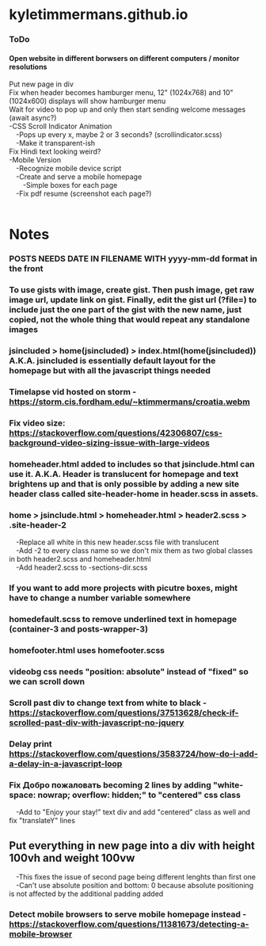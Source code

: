 # kyletimmermans.github.io


### ToDo
#### Open website in different borwsers on different computers / monitor resolutions
<div>Put new page in div</div>
<div>Fix when header becomes hamburger menu, 12" (1024x768) and 10" (1024x600) displays will show hamburger menu</div>
<div>Wait for video to pop up and only then start sending welcome messages (await async?)</div>
<div>-CSS Scroll Indicator Animation</div>
<div>&ensp;&ensp;-Pops up every x, maybe 2 or 3 seconds? (scrollindicator.scss)</div>
<div>&ensp;&ensp;-Make it transparent-ish</div>
<div>Fix Hindi text looking weird?<div>

<div>-Mobile Version</div>
<div>&ensp;&ensp;-Recognize mobile device script</div>
<div>&ensp;&ensp;-Create and serve a mobile homepage</div>
<div>&ensp;&ensp;&ensp;&ensp;-Simple boxes for each page</div>
<div>&ensp;&ensp;-Fix pdf resume (screenshot each page?)</div>

</br>

# Notes
### POSTS NEEDS DATE IN FILENAME WITH yyyy-mm-dd format in the front
### To use gists with image, create gist. Then push image, get raw image url, update link on gist. Finally, edit the gist url (?file=) to include just the one part of the gist with the new name, just copied, not the whole thing that would repeat any standalone images
### jsincluded > home(jsincluded) > index.html(home(jsincluded)) A.K.A. jsincluded is essentially default layout for the homepage but with all the javascript things needed
### Timelapse vid hosted on storm - https://storm.cis.fordham.edu/~ktimmermans/croatia.webm
### Fix video size: https://stackoverflow.com/questions/42306807/css-background-video-sizing-issue-with-large-videos
### homeheader.html added to includes so that jsinclude.html can use it. A.K.A. Header is translucent for homepage and text brightens up and that is only possible by adding a new site header class called site-header-home in header.scss in assets.
### home > jsinclude.html > homeheader.html > header2.scss > .site-header-2
<div>&ensp;&ensp;-Replace all white in this new header.scss file with translucent</div>
<div>&ensp;&ensp;-Add -2 to every class name so we don't mix them as two global classes in both header2.scss and homeheader.html</div>
<div>&ensp;&ensp;-Add header2.scss to -sections-dir.scss</div>

### If you want to add more projects with picutre boxes, might have to change a number variable somewhere
### homedefault.scss to remove underlined text in homepage (container-3 and posts-wrapper-3)
### homefooter.html uses homefooter.scss
### videobg css needs "position: absolute" instead of "fixed" so we can scroll down
### Scroll past div to change text from white to black - https://stackoverflow.com/questions/37513628/check-if-scrolled-past-div-with-javascript-no-jquery
### Delay print https://stackoverflow.com/questions/3583724/how-do-i-add-a-delay-in-a-javascript-loop
### Fix Добро пожаловать becoming 2 lines by adding "white-space: nowrap; overflow: hidden;" to "centered" css class
<div>&ensp;&ensp;-Add to "Enjoy your stay!" text div and add "centered" class as well and fix "translateY" lines</div>

## Put everything in new page into a div with height 100vh and weight 100vw
<div>&ensp;&ensp;-This fixes the issue of second page being different lenghts than first one</div>
<div>&ensp;&ensp;-Can't use absolute position and bottom: 0 because absolute positioning is not affected by the additional padding added</div>

### Detect mobile browsers to serve mobile homepage instead - https://stackoverflow.com/questions/11381673/detecting-a-mobile-browser


